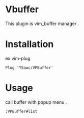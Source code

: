# Vbuffer
This plugin is vim_buffer manager .

# Installation
ex vim-plug
```
Plug 'YSawc/VPBuffer'
```

# Usage
call buffer with popup menu .
```
:VPBuffer#list
```

